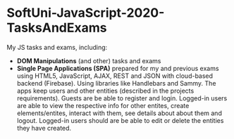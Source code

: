 # SoftUni-JavaScript-2020-TasksAndExams
My JS tasks and exams, including:
- **DOM Manipulations** (and other) tasks and exams
- **Single Page Applications (SPA)** prepared for my and previous exams using HTML5, JavaScript, AJAX, REST and JSON with cloud-based backend (Firebase). Using libraries like  Handlebars and Sammy. The apps keep users and other entities (described in the projects requirements). Guests are be able to register and login. Logged-in users are able to view the respective info for other entites, create elements/entites, interact with them, see details about about them and logout. Logged-in users should are be able to edit or delete the entities they have created.
